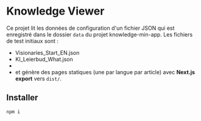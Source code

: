 # Knowledge Viewer

Ce projet lit les données de configuration d'un fichier JSON qui est enregistré dans le dossier `data` du projet knowledge-min-app.
Les fichiers de test initiaux sont :
* Visionaries_Start_EN.json
* KI_Leierbud_What.json
*
*    et génère des pages statiques
(une par langue par article) avec **Next.js export** vers `dist/`.

## Installer
```bash
npm i
